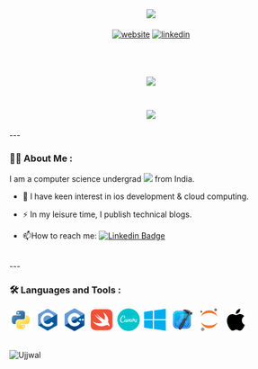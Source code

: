 <div id="header" align="center">
  <img src="https://media.giphy.com/media/UVG0BN8TOMKkPOJS6e/giphy.gif" width="100"/>
</div>
<br>
<div id="badges" align="center">
  <a href = "https://medium.com/@walrusurj"><img src="https://img.shields.io/badge/Medium-12100E?style=for-the-badge&logo=medium&logoColor=white" alt="website"/></a>
  <a href = "https://www.linkedin.com/in/iamujjwalrawat/"><img src="https://img.shields.io/badge/LinkedIn-0077B5?style=for-the-badge&logo=linkedin&logoColor=white" alt="linkedin"/></a>
</div>
<br>
<h1 align = "center">
  <img src="https://media.giphy.com/media/wwIdHyV4pMb1LrDwfF/giphy.gif" width="200"/>
</h1>
<br>
<div align="center">
  <img src="https://media.giphy.com/media/WFZvB7VIXBgiz3oDXE/giphy.gif" width="400"/>
</div>
<br>
---

### :man_technologist: About Me :
I am a computer science undergrad <img src="https://media.giphy.com/media/WUlplcMpOCEmTGBtBW/giphy.gif" width="30"> from India.
- :telescope: I have keen interest in ios development & cloud computing.

- :zap: In my leisure time, I publish technical blogs.

- :mailbox:How to reach me: [![Linkedin Badge](https://img.shields.io/badge/-Ujjwal-blue?style=flat&logo=Linkedin&logoColor=white)](https://www.linkedin.com/in/iamujjwalrawat/)
<br>
---

### :hammer_and_wrench: Languages and Tools :
<div>
  <img src="https://github.com/devicons/devicon/blob/master/icons/python/python-original.svg" title="Python" alt="java" width="40" height="40"/>&nbsp;
  <img src="https://github.com/devicons/devicon/blob/master/icons/c/c-original.svg" title="C" alt="java" width="40" height="40"/>&nbsp;
  <img src="https://github.com/devicons/devicon/blob/master/icons/cplusplus/cplusplus-original.svg" title="C++" alt="cpp" width="40" height="40"/>&nbsp;
  <img src="https://github.com/devicons/devicon/blob/master/icons/swift/swift-original.svg" title="Swift" alt="swift" width="40" height="40"/>&nbsp;
  <img src="https://github.com/devicons/devicon/blob/master/icons/canva/canva-original.svg" title="Canva" alt="canva" width="40" height="40"/>&nbsp;
  <img src="https://github.com/devicons/devicon/blob/master/icons/windows8/windows8-original.svg" title="Windows" alt="win" width="40" height="40"/>&nbsp;
  <img src="https://github.com/devicons/devicon/blob/master/icons/xcode/xcode-original.svg" title="Xcode" alt="xcode" width="40" height="40"/>&nbsp;
  <img src="https://github.com/devicons/devicon/blob/master/icons/jupyter/jupyter-original.svg" title="Jupyter" alt="jupyter" width="40" height="40"/>&nbsp;
  <img src="https://github.com/devicons/devicon/blob/master/icons/apple/apple-original.svg" title="Jupyter" alt="jupyter" width="40" height="40"/>&nbsp;
</div>
<br>
<p align="left"> <img src="https://komarev.com/ghpvc/?username=iamujjwalrawat&label=Profile%20views&color=0e75b6&style=flat" alt="Ujjwal" /> </p>

